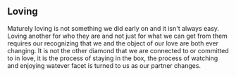 ## Loving

Maturely loving is not something we did
early on and it isn't always easy. Loving
another for who they are and not just for
what we can get from them requires our
recognizing that we and the object of our
love are both ever changing. It is not the
other diamond that we are connected to or
committed to in love, it is the process of
staying in the box, the process of watching
and enjoying watever facet is turned to us
as our partner changes.
